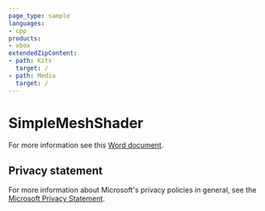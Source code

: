 ```yaml
---
page_type: sample
languages:
- cpp
products:
- xbox
extendedZipContent:
- path: Kits
  target: /
- path: Media
  target: /
---
```


# SimpleMeshShader

For more information see this [Word document](https://github.com/microsoft/Xbox-GDK-Samples/blob/main/Samples/IntroGraphics/SimpleMeshShader/ReadMe.docx).

## Privacy statement

For more information about Microsoft's privacy policies in general, see the [Microsoft Privacy Statement](https://privacy.microsoft.com/privacystatement/).
